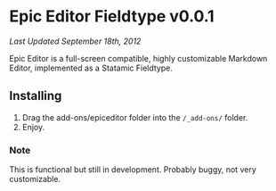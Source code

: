 Epic Editor Fieldtype v0.0.1
============================
*Last Updated September 18th, 2012*

Epic Editor is a full-screen compatible, highly customizable Markdown Editor, implemented as a Statamic Fieldtype.

## Installing
1. Drag the add-ons/epiceditor folder into the `/_add-ons/` folder.
2. Enjoy.

### Note
This is functional but still in development. Probably buggy, not very customizable.